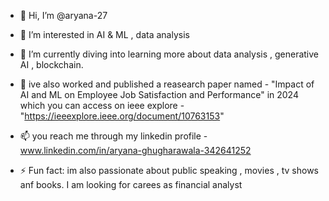 - 👋 Hi, I’m @aryana-27
- 👀 I’m interested in AI & ML , data analysis 
- 🌱 I’m currently diving into learning more about data analysis , generative AI , blockchain.
- 📑 ive also worked and published a reasearch paper named - "Impact of AI and ML on Employee Job Satisfaction and Performance" in 2024 which you can access on ieee explore - "https://ieeexplore.ieee.org/document/10763153"
- 📫 you reach me through my linkedin profile -  www.linkedin.com/in/aryana-ghugharawala-342641252

- ⚡ Fun fact: im also passionate about public speaking , movies , tv shows anf books. I am looking for carees as financial analyst

<!---
aryana-27/aryana-27 is a ✨ special ✨ repository because its `README.md` (this file) appears on your GitHub profile.
You can click the Preview link to take a look at your changes.
--->
